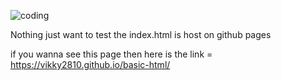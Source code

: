 ![coding](https://github.com/vikky2810/basic-html/assets/107768078/80216f0e-857b-4dd6-a5d5-be53c2939c41)

Nothing just want to test the index.html is host on github pages 


if you wanna see this page then here is the link = https://vikky2810.github.io/basic-html/

